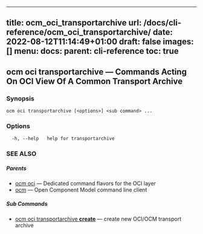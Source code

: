 
---
title: ocm_oci_transportarchive
url: /docs/cli-reference/ocm_oci_transportarchive/
date: 2022-08-12T11:14:49+01:00
draft: false
images: []
menu:
  docs:
    parent: cli-reference
toc: true
---
## ocm oci transportarchive &mdash; Commands Acting On OCI View Of A Common Transport Archive

### Synopsis

```
ocm oci transportarchive [<options>] <sub command> ...
```

### Options

```
  -h, --help   help for transportarchive
```

### SEE ALSO

##### Parents

* [ocm oci](ocm_oci.md)	 &mdash; Dedicated command flavors for the OCI layer
* [ocm](ocm.md)	 &mdash; Open Component Model command line client


##### Sub Commands

* [ocm oci transportarchive <b>create</b>](ocm_oci_transportarchive_create.md)	 &mdash; create new OCI/OCM transport  archive

